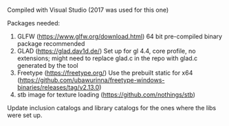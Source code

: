 Compiled with Visual Studio (2017 was used for this one)

Packages needed:
1) GLFW (https://www.glfw.org/download.html)
	64 bit pre-compiled binary package recommended
2) GLAD (https://glad.dav1d.de/)
	Set up for gl 4.4, core profile, no extensions; might need to replace glad.c in the repo with glad.c generated by  the tool
3) Freetype (https://freetype.org/)
	Use the prebuilt static for x64 (https://github.com/ubawurinna/freetype-windows-binaries/releases/tag/v2.13.0)
4) stb image for texture loading (https://github.com/nothings/stb)

Update inclusion catalogs and library catalogs for the ones where the libs were set up.